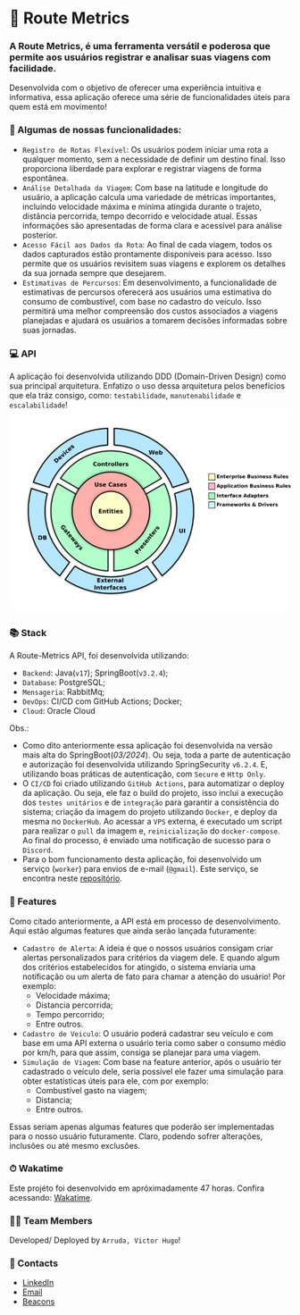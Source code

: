 # 🚗 Route Metrics

### A Route Metrics, é uma ferramenta versátil e poderosa que permite aos usuários registrar e analisar suas viagens com facilidade.
Desenvolvida com o objetivo de oferecer uma experiência intuitiva e informativa, essa aplicação oferece uma série de funcionalidades úteis para quem está em movimento!

### 📌 Algumas de nossas funcionalidades:
- `Registro de Rotas Flexível`: Os usuários podem iniciar uma rota a qualquer momento, sem a necessidade de definir um destino final. Isso proporciona liberdade para explorar e registrar viagens de forma espontânea.
- `Análise Detalhada da Viagem`: Com base na latitude e longitude do usuário, a aplicação calcula uma variedade de métricas importantes, incluindo velocidade máxima e mínima atingida durante o trajeto, distância percorrida, tempo decorrido e velocidade atual. Essas informações são apresentadas de forma clara e acessível para análise posterior.
- `Acesso Fácil aos Dados da Rota`: Ao final de cada viagem, todos os dados capturados estão prontamente disponíveis para acesso. Isso permite que os usuários revisitem suas viagens e explorem os detalhes da sua jornada sempre que desejarem.
- `Estimativas de Percursos`: Em desenvolvimento, a funcionalidade de estimativas de percursos oferecerá aos usuários uma estimativa do consumo de combustível, com base no cadastro do veículo. Isso permitirá uma melhor compreensão dos custos associados a viagens planejadas e ajudará os usuários a tomarem decisões informadas sobre suas jornadas.

### 💻 API
A aplicação foi desenvolvida utilizando DDD (Domain-Driven Design) como sua principal arquitetura. Enfatizo o uso dessa arquitetura pelos benefícios que ela tráz consigo, como: `testabilidade`, `manutenabilidade` e `escalabilidade`!
![Domain-Driven Design](/assets/driven-domain-design.png)

### 📚 Stack
A Route-Metrics API, foi desenvolvida utilizando:
- `Backend`: Java(`v17`); SpringBoot(`v3.2.4`);
- `Database`: PostgreSQL;
- `Mensageria`: RabbitMq;
- `DevOps`: CI/CD com GitHub Actions; Docker;
- `Cloud`: Oracle Cloud

Obs.:
- Como dito anteriormente essa aplicação foi desenvolvida na versão mais alta do SpringBoot(_03/2024_). Ou seja, toda a parte de autenticação e autorização foi desenvolvida utilizando SpringSecurity `v6.2.4`. E, utilizando boas práticas de autenticação, com `Secure` e `Http Only`.
- O `CI/CD` foi criado utilizando `GitHub Actions`, para automatizar o deploy da aplicação. Ou seja, ele faz o build do projeto, isso inclui a execução dos `testes unitários` e de `integração` para garantir a consistência do sistema; criação da imagem do projeto utilizando `Docker`, e deploy da mesma no `DockerHub`. Ao acessar a `VPS` externa, é executado um script para realizar o `pull` da imagem e, `reinicialização` do `docker-compose`. Ao final do processo, é enviado uma notificação de sucesso para o `Discord`.
- Para o bom funcionamento desta aplicação, foi desenvolvido um serviço (`worker`) para envios de e-mail (`@gmail`). Este serviço, se encontra neste [repositório](https://github.com/TorHugo/ms-worker-email).

### 🚧 Features
Como citado anteriormente, a API está em processo de desenvolvimento. Aqui estão algumas features que ainda serão lançada futuramente:

- `Cadastro de Alerta`: A ideia é que o nossos usuários consigam criar alertas personalizados para critérios da viagem dele. E quando algum dos critérios estabelecidos for atingido, o sistema enviaria uma notificação ou um alerta de fato para chamar a atenção do usuário! Por exemplo:
  - Velocidade máxima;
  - Distancia percorrida;
  - Tempo percorrido;
  - Entre outros.
- `Cadastro de Veiculo`: O usuário poderá cadastrar seu veículo e com base em uma API externa o usuário teria como saber o consumo médio por km/h, para que assim, consiga se planejar para uma viagem.
- `Simulação de Viagem`: Com base na feature anterior, após o usuário ter cadastrado o veículo dele, seria possível ele fazer uma simulação para obter estatísticas úteis para ele, com por exemplo: 
  - Combustível gasto na viagem;
  - Distancia;
  - Entre outros.

Essas seriam apenas algumas features que poderão ser implementadas para o nosso usuário futuramente. Claro, podendo sofrer alterações, inclusões ou até mesmo exclusões.

### ⏱ Wakatime
Este projéto foi desenvolvido em apróximadamente 47 horas. Confira acessando: [Wakatime](https://wakatime.com/@018ea48c-6b4a-47b7-8e01-9e9ad0e159bd/projects/kdstyplxhz?start=2024-04-18&end=2024-04-24).

### 👨‍🚀 Team Members
Developed/ Deployed by `Arruda, Victor Hugo`!

### 📨 Contacts
- [LinkedIn](https://www.linkedin.com/in/victorhugodev/)
- [Email](mailto:contato.arrudavictor@gmail.com)
- [Beacons](https://beacons.ai/tor_hugo)